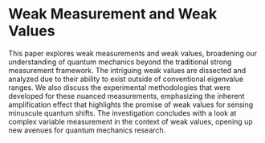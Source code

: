 # Weak Measurement and Weak Values
This paper explores weak measurements and weak values, broadening our understanding of quantum
mechanics beyond the traditional strong measurement framework. The intriguing weak values
are dissected and analyzed due to their ability to exist outside of conventional eigenvalue ranges. We
also discuss the experimental methodologies that were developed for these nuanced measurements,
emphasizing the inherent amplification effect that highlights the promise of weak values for sensing
minuscule quantum shifts. The investigation concludes with a look at complex variable measurement
in the context of weak values, opening up new avenues for quantum mechanics research.
